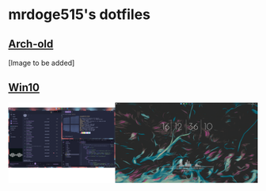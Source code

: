 # mrdoge515's dotfiles
## [Arch-old](https://github.com/mrdoge515/dotfiles/tree/arch-old)
[Image to be added]
## [Win10](https://github.com/mrdoge515/dotfiles/tree/win10)
![Screenshot of windows 10 desktop](/screenshots/win10.png)